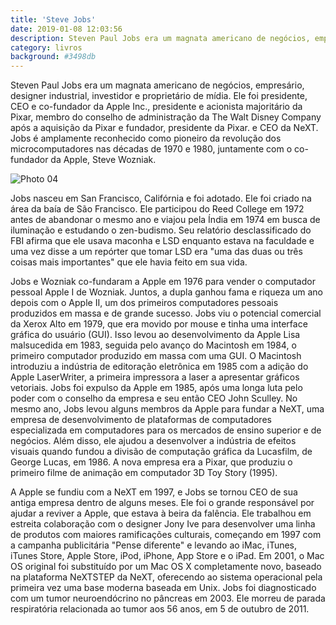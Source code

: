 ```yaml
---
title: 'Steve Jobs'
date: 2019-01-08 12:03:56
description: Steven Paul Jobs era um magnata americano de negócios, empresário, designer industrial, investidor e proprietário de mídia.
category: livros
background: #3498db
---
```


Steven Paul Jobs era um magnata americano de negócios, empresário, designer industrial, investidor e proprietário de mídia. Ele foi presidente, CEO e co-fundador da Apple Inc., presidente e acionista majoritário da Pixar, membro do conselho de administração da The Walt Disney Company após a aquisição da Pixar e fundador, presidente da Pixar. e CEO da NeXT. Jobs é amplamente reconhecido como pioneiro da revolução dos microcomputadores nas décadas de 1970 e 1980, juntamente com o co-fundador da Apple, Steve Wozniak.

![Photo 04](/assets/img/04.jpg)

Jobs nasceu em San Francisco, Califórnia e foi adotado. Ele foi criado na área da baía de São Francisco. Ele participou do Reed College em 1972 antes de abandonar o mesmo ano e viajou pela Índia em 1974 em busca de iluminação e estudando o zen-budismo. Seu relatório desclassificado do FBI afirma que ele usava maconha e LSD enquanto estava na faculdade e uma vez disse a um repórter que tomar LSD era "uma das duas ou três coisas mais importantes" que ele havia feito em sua vida.

Jobs e Wozniak co-fundaram a Apple em 1976 para vender o computador pessoal Apple I de Wozniak. Juntos, a dupla ganhou fama e riqueza um ano depois com o Apple II, um dos primeiros computadores pessoais produzidos em massa e de grande sucesso. Jobs viu o potencial comercial da Xerox Alto em 1979, que era movido por mouse e tinha uma interface gráfica do usuário (GUI). Isso levou ao desenvolvimento da Apple Lisa malsucedida em 1983, seguida pelo avanço do Macintosh em 1984, o primeiro computador produzido em massa com uma GUI. O Macintosh introduziu a indústria de editoração eletrônica em 1985 com a adição do Apple LaserWriter, a primeira impressora a laser a apresentar gráficos vetoriais. Jobs foi expulso da Apple em 1985, após uma longa luta pelo poder com o conselho da empresa e seu então CEO John Sculley. No mesmo ano, Jobs levou alguns membros da Apple para fundar a NeXT, uma empresa de desenvolvimento de plataformas de computadores especializada em computadores para os mercados de ensino superior e de negócios. Além disso, ele ajudou a desenvolver a indústria de efeitos visuais quando fundou a divisão de computação gráfica da Lucasfilm, de George Lucas, em 1986. A nova empresa era a Pixar, que produziu o primeiro filme de animação em computador 3D Toy Story (1995).

A Apple se fundiu com a NeXT em 1997, e Jobs se tornou CEO de sua antiga empresa dentro de alguns meses. Ele foi o grande responsável por ajudar a reviver a Apple, que estava à beira da falência. Ele trabalhou em estreita colaboração com o designer Jony Ive para desenvolver uma linha de produtos com maiores ramificações culturais, começando em 1997 com a campanha publicitária "Pense diferente" e levando ao iMac, iTunes, iTunes Store, Apple Store, iPod, iPhone, App Store e o iPad. Em 2001, o Mac OS original foi substituído por um Mac OS X completamente novo, baseado na plataforma NeXTSTEP da NeXT, oferecendo ao sistema operacional pela primeira vez uma base moderna baseada em Unix. Jobs foi diagnosticado com um tumor neuroendócrino no pâncreas em 2003. Ele morreu de parada respiratória relacionada ao tumor aos 56 anos, em 5 de outubro de 2011.
